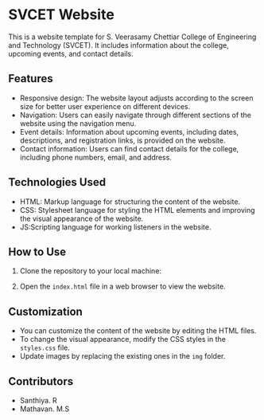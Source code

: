 # SVCET Website

This is a website template for S. Veerasamy Chettiar College of Engineering and Technology (SVCET). It includes information about the college, upcoming events, and contact details.

## Features

- Responsive design: The website layout adjusts according to the screen size for better user experience on different devices.
- Navigation: Users can easily navigate through different sections of the website using the navigation menu.
- Event details: Information about upcoming events, including dates, descriptions, and registration links, is provided on the website.
- Contact information: Users can find contact details for the college, including phone numbers, email, and address.

## Technologies Used

- HTML: Markup language for structuring the content of the website.
- CSS: Stylesheet language for styling the HTML elements and improving the visual appearance of the website.
- JS:Scripting language for working listeners in the website.

## How to Use

1. Clone the repository to your local machine:


2. Open the `index.html` file in a web browser to view the website.

## Customization

- You can customize the content of the website by editing the HTML files.
- To change the visual appearance, modify the CSS styles in the `styles.css` file.
- Update images by replacing the existing ones in the `img` folder.

## Contributors

- Santhiya. R
- Mathavan. M.S



